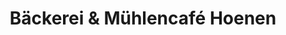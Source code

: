 ---
title: "Bäckerei & Mühlencafé Hoenen"
url: /wachtendonk/baeckerei-und-muehlencafe-hoenen/
shop: Bäckerei
---